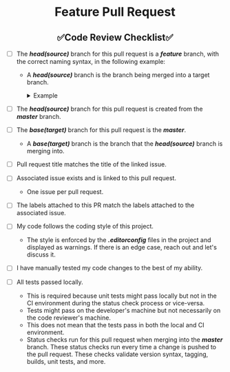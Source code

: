 <h1 style="font-weight:bold" align="center">Feature Pull Request</h1>
<h2 style="font-weight:bold" align="center">✅Code Review Checklist✅</h2>

- [ ] The **_head(source)_** branch for this pull request is a **_feature_** branch, with the correct naming syntax, in the following example:
  - A **_head(source)_** branch is the branch being merged into a target branch.
    <details closed><summary>Example</summary>

      ``` xml
      Syntax: feature/<issue-num>-<description>
      Example: feature/123-my-feature
      ```
    </details>

- [ ] The **_head(source)_** branch for this pull request is created from the **_master_** branch.

- [ ] The **_base(target)_** branch for this pull request is the **_master_**.
  - A **_base(target)_** branch is the branch that the **_head(source)_** branch is merging into.

- [ ] Pull request title matches the title of the linked issue.

- [ ] Associated issue exists and is linked to this pull request.
  - One issue per pull request.

- [ ] The labels attached to this PR match the labels attached to the associated issue.

- [ ] My code follows the coding style of this project.
  - The style is enforced by the **_.editorconfig_** files in the project and displayed as warnings.  If there is an edge case, reach out and let's discuss it.

- [ ] I have manually tested my code changes to the best of my ability.

- [ ] All tests passed locally.
  - This is required because unit tests might pass locally but not in the CI environment during the status check process or vice-versa.
  - Tests might pass on the developer's machine but not necessarily on the code reviewer's machine.
  - This does not mean that the tests pass in both the local and CI environment.
  - Status checks run for this pull request when merging into the **_master_** branch.  These status checks run every time a change is pushed to the pull request.  These checks validate version syntax, tagging, builds, unit tests, and more.
